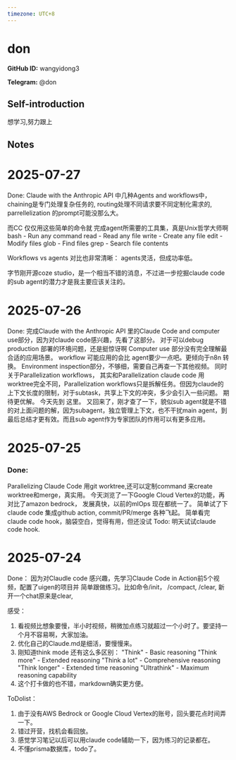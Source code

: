 ```yaml
---
timezone: UTC+8
---
```


# don

**GitHub ID:** wangyidong3

**Telegram:** @don

## Self-introduction

想学习,努力跟上

## Notes

<!-- Content_START -->
# 2025-07-27

Done:
Claude with the Anthropic API 中几种Agents and workflows中，chaining是专门处理复杂任务的, routing处理不同请求要不同定制化需求的, parrellelization  的prompt可能没那么大。

而CC 仅仅用这些简单的命令就 完成agent所需要的工具集，真是Unix哲学大师啊
    bash - Run any command
    read - Read any file
    write - Create any file
    edit - Modify files
    glob - Find files
    grep - Search file contents

Workflows vs agents 对比也非常清晰： agents灵活，但成功率低。

字节刚开源coze studio，是一个相当不错的消息，不过进一步挖掘claude code的sub agent的潜力才是我主要应该关注的。

# 2025-07-26

Done:
完成Claude with the Anthropic API 里的Claude Code and computer use部分，因为对claude code感兴趣，先看了这部分。 对于可以debug production 部署的环境问题，还是挺惊讶啊
Computer use 部分没有完全理解最合适的应用场景。
workflow 可能应用的会比 agent要少一点吧。更倾向于n8n 转换。
Environment inspection部分，不够细，需要自己再查一下其他视频。 
同时关于Parallelization workflows， 其实和Parallelization claude code 用worktree完全不同，Parallelization workflows只是拆解任务。但因为claude的上下文长度的限制，对于subtask，共享上下文的冲突，多少会引入一些问题。 期待更优解。
今天先到 这里。
又回来了，刚才查了一下，貌似sub agent就是不错的对上面问题的解，因为subagent，独立管理上下文，也不干扰main agent，到最后总结才更有效。而且sub agent作为专家团队的作用可以有更多应用。

# 2025-07-25

### Done:
Parallelizing Claude Code 用git worktree,还可以定制command 来create worktree和merge，真实用。
今天浏览了一下Google Cloud Vertex的功能，再对比了amazon bedrock， 发展真快，以前的mlOps 现在都统一了。
简单试了下claude code 集成github action, commit/PR/merge 各种飞起。
简单看完claude code hook，脑袋空白，觉得有用，但还没试
Todo:
明天试试claude code hook.

# 2025-07-24

Done：
因为对Claudle code 感兴趣，先学习Claude Code in Action前5个视频，配置了uigen的项目并 简单跟做练习。比如命令/init， /compact, /clear, 新开一个chat原来是clear, 

感受：
1. 看视频比想象要慢，半小时视频，稍微加点练习就超过一个小时了。要坚持一个月不容易啊，大家加油。
2. 优化自己的Claude.md是细活，要慢慢来。
3. 刚知道think mode 还有这么多区别：
    "Think" - Basic reasoning
    "Think more" - Extended reasoning
    "Think a lot" - Comprehensive reasoning
    "Think longer" - Extended time reasoning
    "Ultrathink" - Maximum reasoning capability
4. 这个打卡做的也不错，markdown确实更方便。

ToDolist：
1. 由于没有AWS Bedrock or Google Cloud Vertex的账号，回头要花点时间弄一下。
2. 错过开营，找机会看回放。
3. 感觉学习笔记以后可以用claude code辅助一下，因为练习的记录都在。
4. 不懂prisma数据库，todo了。


<!-- Content_END -->
